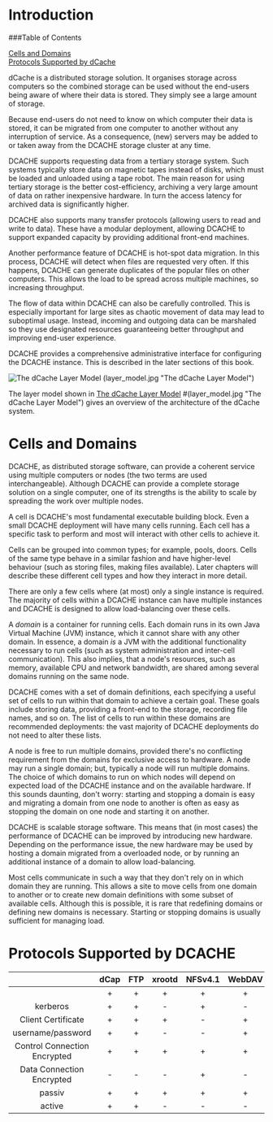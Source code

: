 Introduction
============

###Table of Contents

[Cells and Domains](#cells-and-domains)  
[Protocols Supported by dCache](#protocols-supported-by-dcache)

dCache is a distributed storage solution. It organises storage across computers so the combined storage can be used without the end-users being aware of where their data is stored. They simply see a large amount of storage.

Because end-users do not need to know on which computer their data is stored, it can be migrated from one computer to another without any interruption of service. As a consequence, (new) servers may be added to or taken away from the DCACHE storage cluster at any time.

DCACHE supports requesting data from a tertiary storage system. Such systems typically store data on magnetic tapes instead of disks, which must be loaded and unloaded using a tape robot. The main reason for using tertiary storage is the better cost-efficiency, archiving a very large amount of data on rather inexpensive hardware. In turn the access latency for archived data is significantly higher.

DCACHE also supports many transfer protocols (allowing users to read and write to data). These have a modular deployment, allowing DCACHE to support expanded capacity by providing additional front-end machines.

Another performance feature of DCACHE is hot-spot data migration. In this process, DCACHE will detect when files are requested very often. If this happens, DCACHE can generate duplicates of the popular files on other computers. This allows the load to be spread across multiple machines, so increasing throughput.

The flow of data within DCACHE can also be carefully controlled. This is especially important for large sites as chaotic movement of data may lead to suboptimal usage. Instead, incoming and outgoing data can be marshaled so they use designated resources guaranteeing better throughput and improving end-user experience.

DCACHE provides a comprehensive administrative interface for configuring the DCACHE instance. This is described in the later sections of this book.

![The dCache Layer Model] (layer_model.jpg "The dCache Layer Model")

The layer model shown in [The dCache Layer Model] #(layer_model.jpg "The dCache Layer Model") gives an overview of the architecture of the dCache system.


Cells and Domains
=================

DCACHE, as distributed storage software, can provide a coherent service using multiple computers or nodes (the two terms are used interchangeable). Although DCACHE can provide a complete storage solution on a single computer, one of its strengths is the ability to scale by spreading the work over multiple nodes.

A cell is DCACHE's most fundamental executable building block. Even a small DCACHE deployment will have many cells running. Each cell has a specific task to perform and most will interact with other cells to achieve it.

Cells can be grouped into common types; for example, pools, doors. Cells of the same type behave in a similar fashion and have higher-level behaviour (such as storing files, making files available). Later chapters will describe these different cell types and how they interact in more detail.

There are only a few cells where (at most) only a single instance is required. The majority of cells within a DCACHE instance can have multiple instances and DCACHE is designed to allow load-balancing over these cells.

A *domain* is a container for running cells. Each domain runs in its own Java Virtual Machine (JVM) instance, which it cannot share with any other domain. In essence, a domain *is* a JVM with the additional functionality necessary to run cells (such as system administration and inter-cell communication). This also implies, that a node's resources, such as memory, available CPU and network bandwidth, are shared among several domains running on the same node.

DCACHE comes with a set of domain definitions, each specifying a useful set of cells to run within that domain to achieve a certain goal. These goals include storing data, providing a front-end to the storage, recording file names, and so on. The list of cells to run within these domains are recommended deployments: the vast majority of DCACHE deployments do not need to alter these lists.

A node is free to run multiple domains, provided there's no conflicting requirement from the domains for exclusive access to hardware. A node may run a single domain; but, typically a node will run multiple domains. The choice of which domains to run on which nodes will depend on expected load of the DCACHE instance and on the available hardware. If this sounds daunting, don't worry: starting and stopping a domain is easy and migrating a domain from one node to another is often as easy as stopping the domain on one node and starting it on another.

DCACHE is scalable storage software. This means that (in most cases) the performance of DCACHE can be improved by introducing new hardware. Depending on the performance issue, the new hardware may be used by hosting a domain migrated from a overloaded node, or by running an additional instance of a domain to allow load-balancing.

Most cells communicate in such a way that they don't rely on in which domain they are running. This allows a site to move cells from one domain to another or to create new domain definitions with some subset of available cells. Although this is possible, it is rare that redefining domains or defining new domains is necessary. Starting or stopping domains is usually sufficient for managing load.



Protocols Supported by DCACHE
=============================

|                              |dCap  |FTP   |xrootd|NFSv4.1| WebDAV | SRM |
|:----------------------------:|:----:|:----:|:----:|:-----:|:------:|:---:|
|                              | +    | +    | +    | +     | +      | -   |
|    kerberos                  | +    | +    | -    | +     |  -     | -   |
| Client Certificate           | +    | +    | +    | -     | +      | +   |
| username/password            | +    | +    | -    | -     | +      | -   |
| Control Connection Encrypted | +    | +    | +    | +     | +      | +   |
| Data Connection Encrypted    | -    | -    | -    | +     | -      | -   |
| passiv                       | +    | +    | +    | +     | +      | +   |
| active                       | +    | +    | -    | -     | -      | -   |

  [The DCACHE Layer Model]: images/test2.svg
  [figure\_title]: #fig-intro-layer-model
